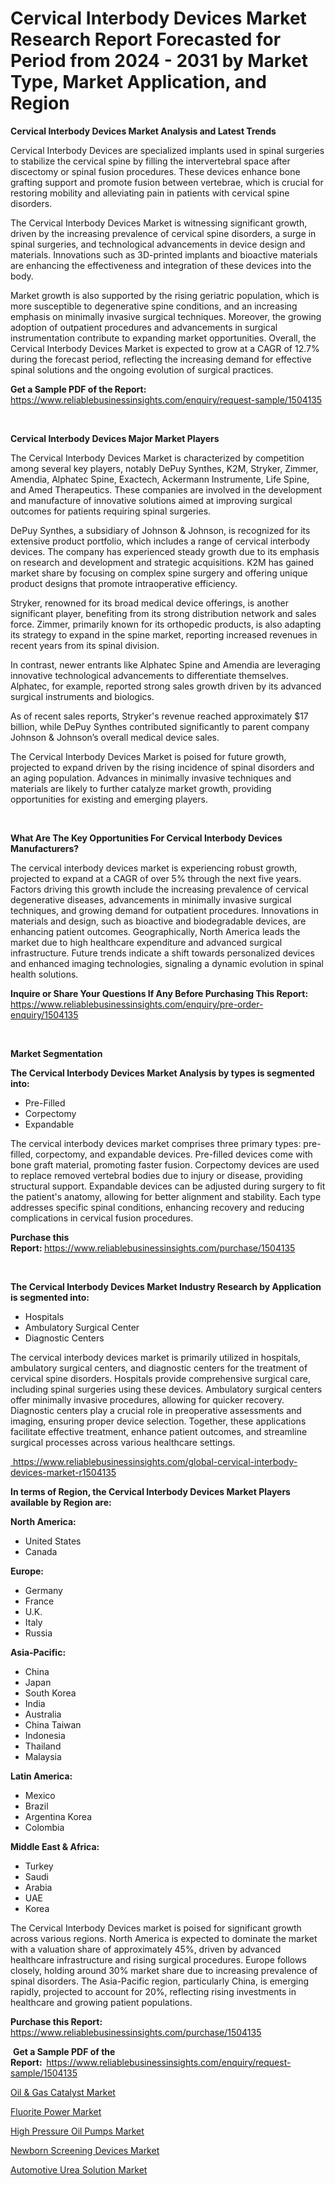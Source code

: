<p><h1>Cervical Interbody Devices Market Research Report Forecasted for Period from 2024 -  2031 by Market Type, Market Application, and Region</h1></p><p><strong>Cervical Interbody Devices Market Analysis and Latest Trends</strong></p>
<p><p>Cervical Interbody Devices are specialized implants used in spinal surgeries to stabilize the cervical spine by filling the intervertebral space after discectomy or spinal fusion procedures. These devices enhance bone grafting support and promote fusion between vertebrae, which is crucial for restoring mobility and alleviating pain in patients with cervical spine disorders.</p><p>The Cervical Interbody Devices Market is witnessing significant growth, driven by the increasing prevalence of cervical spine disorders, a surge in spinal surgeries, and technological advancements in device design and materials. Innovations such as 3D-printed implants and bioactive materials are enhancing the effectiveness and integration of these devices into the body.</p><p>Market growth is also supported by the rising geriatric population, which is more susceptible to degenerative spine conditions, and an increasing emphasis on minimally invasive surgical techniques. Moreover, the growing adoption of outpatient procedures and advancements in surgical instrumentation contribute to expanding market opportunities. Overall, the Cervical Interbody Devices Market is expected to grow at a CAGR of 12.7% during the forecast period, reflecting the increasing demand for effective spinal solutions and the ongoing evolution of surgical practices.</p></p>
<p><strong>Get a Sample PDF of the Report:&nbsp;</strong> <a href="https://www.reliablebusinessinsights.com/enquiry/request-sample/1504135?utm_campaign=63&utm_medium=2&utm_source=Github&utm_content=ia&utm_term=27092024&utm_id=cervical-interbody-devices">https://www.reliablebusinessinsights.com/enquiry/request-sample/1504135</a></p>
<p>&nbsp;</p>
<p><strong>Cervical Interbody Devices Major Market Players</strong></p>
<p><p>The Cervical Interbody Devices Market is characterized by competition among several key players, notably DePuy Synthes, K2M, Stryker, Zimmer, Amendia, Alphatec Spine, Exactech, Ackermann Instrumente, Life Spine, and Amed Therapeutics. These companies are involved in the development and manufacture of innovative solutions aimed at improving surgical outcomes for patients requiring spinal surgeries.</p><p>DePuy Synthes, a subsidiary of Johnson & Johnson, is recognized for its extensive product portfolio, which includes a range of cervical interbody devices. The company has experienced steady growth due to its emphasis on research and development and strategic acquisitions. K2M has gained market share by focusing on complex spine surgery and offering unique product designs that promote intraoperative efficiency. </p><p>Stryker, renowned for its broad medical device offerings, is another significant player, benefiting from its strong distribution network and sales force. Zimmer, primarily known for its orthopedic products, is also adapting its strategy to expand in the spine market, reporting increased revenues in recent years from its spinal division.</p><p>In contrast, newer entrants like Alphatec Spine and Amendia are leveraging innovative technological advancements to differentiate themselves. Alphatec, for example, reported strong sales growth driven by its advanced surgical instruments and biologics.</p><p>As of recent sales reports, Stryker's revenue reached approximately $17 billion, while DePuy Synthes contributed significantly to parent company Johnson & Johnson’s overall medical device sales.</p><p>The Cervical Interbody Devices Market is poised for future growth, projected to expand driven by the rising incidence of spinal disorders and an aging population. Advances in minimally invasive techniques and materials are likely to further catalyze market growth, providing opportunities for existing and emerging players.</p></p>
<p>&nbsp;</p>
<p><strong>What Are The Key Opportunities For Cervical Interbody Devices Manufacturers?</strong></p>
<p><p>The cervical interbody devices market is experiencing robust growth, projected to expand at a CAGR of over 5% through the next five years. Factors driving this growth include the increasing prevalence of cervical degenerative diseases, advancements in minimally invasive surgical techniques, and growing demand for outpatient procedures. Innovations in materials and design, such as bioactive and biodegradable devices, are enhancing patient outcomes. Geographically, North America leads the market due to high healthcare expenditure and advanced surgical infrastructure. Future trends indicate a shift towards personalized devices and enhanced imaging technologies, signaling a dynamic evolution in spinal health solutions.</p></p>
<p><strong>Inquire or Share Your Questions If Any Before Purchasing This Report:</strong> <a href="https://www.reliablebusinessinsights.com/enquiry/pre-order-enquiry/1504135?utm_campaign=63&utm_medium=2&utm_source=Github&utm_content=ia&utm_term=27092024&utm_id=cervical-interbody-devices">https://www.reliablebusinessinsights.com/enquiry/pre-order-enquiry/1504135</a></p>
<p>&nbsp;</p>
<p><strong>Market Segmentation</strong></p>
<p><strong>The Cervical Interbody Devices Market Analysis by types is segmented into:</strong></p>
<p><ul><li>Pre-Filled</li><li>Corpectomy</li><li>Expandable</li></ul></p>
<p><p>The cervical interbody devices market comprises three primary types: pre-filled, corpectomy, and expandable devices. Pre-filled devices come with bone graft material, promoting faster fusion. Corpectomy devices are used to replace removed vertebral bodies due to injury or disease, providing structural support. Expandable devices can be adjusted during surgery to fit the patient's anatomy, allowing for better alignment and stability. Each type addresses specific spinal conditions, enhancing recovery and reducing complications in cervical fusion procedures.</p></p>
<p><strong>Purchase this Report:&nbsp;</strong><a href="https://www.reliablebusinessinsights.com/purchase/1504135?utm_campaign=63&utm_medium=2&utm_source=Github&utm_content=ia&utm_term=27092024&utm_id=cervical-interbody-devices">https://www.reliablebusinessinsights.com/purchase/1504135</a></p>
<p>&nbsp;</p>
<p><strong>The Cervical Interbody Devices Market Industry Research by Application is segmented into:</strong></p>
<p><ul><li>Hospitals</li><li>Ambulatory Surgical Center</li><li>Diagnostic Centers</li></ul></p>
<p><p>The cervical interbody devices market is primarily utilized in hospitals, ambulatory surgical centers, and diagnostic centers for the treatment of cervical spine disorders. Hospitals provide comprehensive surgical care, including spinal surgeries using these devices. Ambulatory surgical centers offer minimally invasive procedures, allowing for quicker recovery. Diagnostic centers play a crucial role in preoperative assessments and imaging, ensuring proper device selection. Together, these applications facilitate effective treatment, enhance patient outcomes, and streamline surgical processes across various healthcare settings.</p></p>
<p><a href="https://www.reliablebusinessinsights.com/global-cervical-interbody-devices-market-r1504135?utm_campaign=63&utm_medium=2&utm_source=Github&utm_content=ia&utm_term=27092024&utm_id=cervical-interbody-devices">&nbsp;https://www.reliablebusinessinsights.com/global-cervical-interbody-devices-market-r1504135</a></p>
<p><strong>In terms of Region, the Cervical Interbody Devices Market Players available by Region are:</strong></p>
<p>
    <p> <strong> North America: </strong>
        <ul>
            <li>United States</li>
            <li>Canada</li>
        </ul>
        </p> 
    <p> <strong> Europe: </strong>
        <ul>
            <li>Germany</li>
            <li>France</li>
            <li>U.K.</li>
            <li>Italy</li>
            <li>Russia</li>
        </ul>
        </p> 
    <p> <strong> Asia-Pacific: </strong>
        <ul>
            <li>China</li>
            <li>Japan</li>
            <li>South Korea</li>
            <li>India</li>
            <li>Australia</li>
            <li>China Taiwan</li>
            <li>Indonesia</li>
            <li>Thailand</li>
            <li>Malaysia</li>
        </ul>
        </p> 
    <p> <strong> Latin America: </strong>
        <ul>
            <li>Mexico</li>
            <li>Brazil</li>
            <li>Argentina Korea</li>
            <li>Colombia</li>
        </ul>
        </p> 
    <p> <strong> Middle East & Africa: </strong>
        <ul>
            <li>Turkey</li>
            <li>Saudi</li>
            <li>Arabia</li>
            <li>UAE</li>
            <li>Korea</li>
        </ul>
    </p>
    </p>
<p><p>The Cervical Interbody Devices market is poised for significant growth across various regions. North America is expected to dominate the market with a valuation share of approximately 45%, driven by advanced healthcare infrastructure and rising surgical procedures. Europe follows closely, holding around 30% market share due to increasing prevalence of spinal disorders. The Asia-Pacific region, particularly China, is emerging rapidly, projected to account for 20%, reflecting rising investments in healthcare and growing patient populations.</p></p>
<p><strong>Purchase this Report: </strong><a href="https://www.reliablebusinessinsights.com/purchase/1504135?utm_campaign=63&utm_medium=2&utm_source=Github&utm_content=ia&utm_term=27092024&utm_id=cervical-interbody-devices">https://www.reliablebusinessinsights.com/purchase/1504135</a></p>
<p>&nbsp;<strong>Get a Sample PDF of the Report:&nbsp;&nbsp;</strong><a href="https://www.reliablebusinessinsights.com/enquiry/request-sample/1504135?utm_campaign=63&utm_medium=2&utm_source=Github&utm_content=ia&utm_term=27092024&utm_id=cervical-interbody-devices">https://www.reliablebusinessinsights.com/enquiry/request-sample/1504135</a></p>
<p><strong></strong></p>
<p><p><a href="https://github.com/JubayerMia832/Market-Research-Report-List-1/blob/main/oil-gas-catalyst-market.md?utm_campaign=63&utm_medium=2&utm_source=Github&utm_content=ia&utm_term=27092024&utm_id=cervical-interbody-devices">Oil & Gas Catalyst Market</a></p><p><a href="https://www.linkedin.com/pulse/strategic-insights-global-fluorite-power-market-trends-2024--o7rfe?trackingId=u4Gc%2FUt3TVmb3WfkC2bvyA%3D%3D&utm_campaign=63&utm_medium=2&utm_source=Github&utm_content=ia&utm_term=27092024&utm_id=cervical-interbody-devices">Fluorite Power Market</a></p><p><a href="https://www.linkedin.com/pulse/booming-high-pressure-oil-pumps-market-sector-analysis-growth-eaw7e?trackingId=5ardJAi0RjKH5dgyqHOk6w%3D%3D&utm_campaign=63&utm_medium=2&utm_source=Github&utm_content=ia&utm_term=27092024&utm_id=cervical-interbody-devices">High Pressure Oil Pumps Market</a></p><p><a href="https://github.com/NancyAlvarado586/Market-Research-Report-List-1/blob/main/newborn-screening-devices-market.md?utm_campaign=63&utm_medium=2&utm_source=Github&utm_content=ia&utm_term=27092024&utm_id=cervical-interbody-devices">Newborn Screening Devices Market</a></p><p><a href="https://issuu.com/reportprime-2/docs/automotive-urea-solution-market-siz_28894f5eb5a143?utm_campaign=63&utm_medium=2&utm_source=Github&utm_content=ia&utm_term=27092024&utm_id=cervical-interbody-devices">Automotive Urea Solution Market</a></p></p>